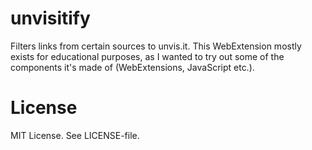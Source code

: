 # unvisitify

Filters links from certain sources to unvis.it. This WebExtension mostly exists
for educational purposes, as I wanted to try out some of the components it's
made of (WebExtensions, JavaScript etc.).

# License
MIT License. See LICENSE-file.
